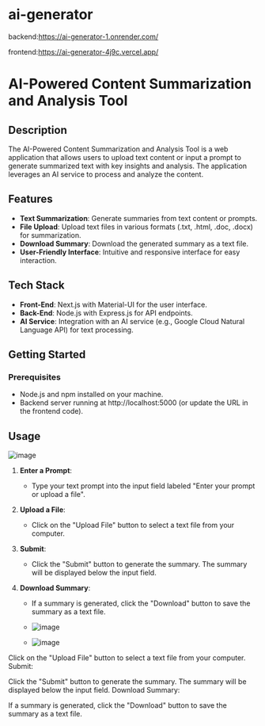 # ai-generator
backend:https://ai-generator-1.onrender.com/

frontend:https://ai-generator-4j9c.vercel.app/
# AI-Powered Content Summarization and Analysis Tool

## Description

The AI-Powered Content Summarization and Analysis Tool is a web application that allows users to upload text content or input a prompt to generate summarized text with key insights and analysis. The application leverages an AI service to process and analyze the content.

## Features

- **Text Summarization**: Generate summaries from text content or prompts.
- **File Upload**: Upload text files in various formats (.txt, .html, .doc, .docx) for summarization.
- **Download Summary**: Download the generated summary as a text file.
- **User-Friendly Interface**: Intuitive and responsive interface for easy interaction.

## Tech Stack

- **Front-End**: Next.js with Material-UI for the user interface.
- **Back-End**: Node.js with Express.js for API endpoints.
- **AI Service**: Integration with an AI service (e.g., Google Cloud Natural Language API) for text processing.

## Getting Started

### Prerequisites

- Node.js and npm installed on your machine.
- Backend server running at http://localhost:5000 (or update the URL in the frontend code).

## Usage
![image](https://github.com/user-attachments/assets/6a52cfc2-2cbb-4195-8de3-4465bbed40b8)


1. **Enter a Prompt**:
   - Type your text prompt into the input field labeled "Enter your prompt or upload a file".

2. **Upload a File**:
   - Click on the "Upload File" button to select a text file from your computer.

3. **Submit**:
   - Click the "Submit" button to generate the summary. The summary will be displayed below the input field.

4. **Download Summary**:
   - If a summary is generated, click the "Download" button to save the summary as a text file.
   - ![image](https://github.com/user-attachments/assets/55f30f8c-2e54-46b9-9c50-1e58be87aeaa)

   - ![image](https://github.com/user-attachments/assets/7e660500-bf8e-4954-8a49-8ed378857afa)


Click on the "Upload File" button to select a text file from your computer.
Submit:

Click the "Submit" button to generate the summary. The summary will be displayed below the input field.
Download Summary:

If a summary is generated, click the "Download" button to save the summary as a text file.

